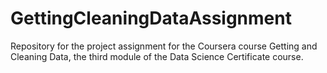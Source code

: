 GettingCleaningDataAssignment
=============================

Repository for the project assignment for the Coursera course Getting and Cleaning Data, the third module of the Data Science Certificate course.
